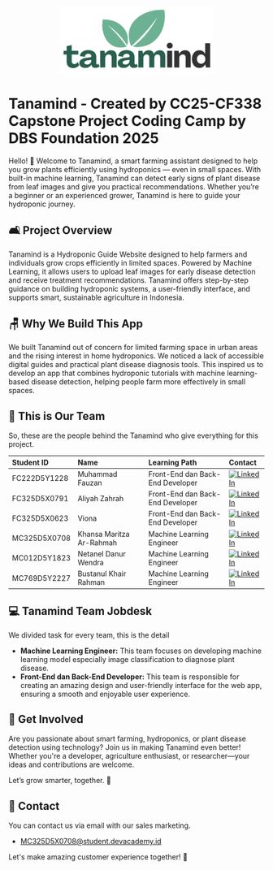 <div align="center">
  <img src="logo-tanamind.png" alt="Tanamind" width="300">
</div>

# Tanamind - Created by CC25-CF338 Capstone Project Coding Camp by DBS Foundation 2025

Hello! 👋 Welcome to Tanamind, a smart farming assistant designed to help you grow plants efficiently using hydroponics — even in small spaces. With built-in machine learning, Tanamind can detect early signs of plant disease from leaf images and give you practical recommendations. Whether you’re a beginner or an experienced grower, Tanamind is here to guide your hydroponic journey.

## 🛋️ Project Overview

Tanamind is a Hydroponic Guide Website designed to help farmers and individuals grow crops efficiently in limited spaces. Powered by Machine Learning, it allows users to upload leaf images for early disease detection and receive treatment recommendations. Tanamind offers step-by-step guidance on building hydroponic systems, a user-friendly interface, and supports smart, sustainable agriculture in Indonesia.

## 🪑 Why We Build This App

We built Tanamind out of concern for limited farming space in urban areas and the rising interest in home hydroponics. We noticed a lack of accessible digital guides and practical plant disease diagnosis tools. This inspired us to develop an app that combines hydroponic tutorials with machine learning-based disease detection, helping people farm more effectively in small spaces.

## 🦾 This is Our Team

So, these are the people behind the Tanamind who give everything for this project.

| Student ID   | Name                               | Learning Path                           | Contact                            |
| :---         | :----                              | :---                           | :---                               |
| FC222D5Y1228 | Muhammad Fauzan                     | Front-End dan Back-End Developer               |[![LinkedIn](https://img.shields.io/badge/LinkedIn-%230077B5.svg?logo=linkedin&logoColor=white)](https://www.linkedin.com/in/muhammadfauzanis/)                                  |
| FC325D5X0791 | Aliyah Zahrah       | Front-End dan Back-End Developer               | [![LinkedIn](https://img.shields.io/badge/LinkedIn-%230077B5.svg?logo=linkedin&logoColor=white)]( https://www.linkedin.com/in/aliyah-zahrah)                                   |
| FC325D5X0623 | Viona                     | Front-End dan Back-End Developer               | [![LinkedIn](https://img.shields.io/badge/LinkedIn-%230077B5.svg?logo=linkedin&logoColor=white)](#)                    |
| MC325D5X0708 | Khansa Maritza Ar-Rahmah                        | Machine Learning Engineer                | [![LinkedIn](https://img.shields.io/badge/LinkedIn-%230077B5.svg?logo=linkedin&logoColor=white)](https://www.linkedin.com/in/khansartz/)                                    |
| MC012D5Y1823 | Netanel Danur Wendra                 | Machine Learning Engineer                | [![LinkedIn](https://img.shields.io/badge/LinkedIn-%230077B5.svg?logo=linkedin&logoColor=white)](https://www.linkedin.com/in/netaneld)                                    |
| MC769D5Y2227 | 	Bustanul Khair Rahman             | Machine Learning Engineer             | [![LinkedIn](https://img.shields.io/badge/LinkedIn-%230077B5.svg?logo=linkedin&logoColor=white)](https://www.linkedin.com/in/bustanulkhairrahman/)                                   |

## 💻 Tanamind Team Jobdesk

We divided task for every team, this is the detail

- **Machine Learning Engineer:** This team focuses on developing machine learning model especially image classification to diagnose plant disease.
- **Front-End dan Back-End Developer:** This team is responsible for creating an amazing design and user-friendly interface for the web app, ensuring a smooth and enjoyable user experience.

## 🤝 Get Involved

Are you passionate about smart farming, hydroponics, or plant disease detection using technology? Join us in making Tanamind even better! Whether you're a developer, agriculture enthusiast, or researcher—your ideas and contributions are welcome.

Let’s grow smarter, together. 🌱

## 💌 Contact

You can contact us via email with our sales marketing.
- MC325D5X0708@student.devacademy.id

Let's make amazing customer experience together! 🙌
